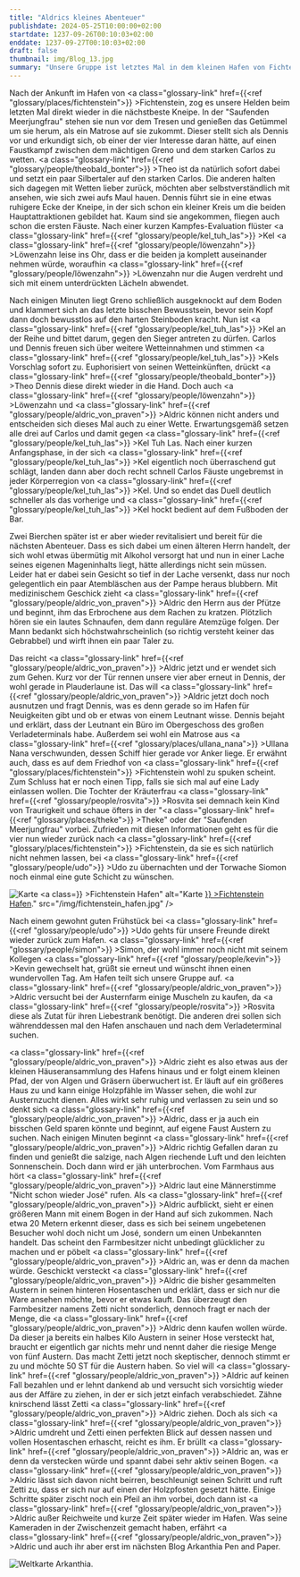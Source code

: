 ```yaml
---
title: "Aldrics kleines Abenteuer"
publishdate: 2024-05-25T10:00:00+02:00
startdate: 1237-09-26T00:10:03+02:00
enddate: 1237-09-27T00:10:03+02:00
draft: false
thumbnail: img/Blog_13.jpg
summary: "Unsere Gruppe ist letztes Mal in dem kleinen Hafen von Fichtenstein angekommen. Nachdem sie sich damals kurz in der hiesigen Bar umgeguckt hatten, wird diese in diesem Blog ausführlich erkundet. Außerdem begibt sich Aldric auf ein kleines eigenes Abenteuer. Wie der Barabend diesmal verläuft und was Aldrics Mission ist, erfahrt ihr hier:"
---
```


Nach der Ankunft im Hafen von <a class="glossary-link" href={{<ref "glossary/places/fichtenstein">}} >Fichtenstein</a>, zog es unsere Helden beim letzten Mal direkt wieder in die nächstbeste Kneipe. In der "Saufenden Meerjungfrau" stehen sie nun vor dem Tresen und genießen das Getümmel um sie herum, als ein Matrose auf sie zukommt. Dieser stellt sich als Dennis vor und erkundigt sich, ob einer der vier Interesse daran hätte, auf einen Faustkampf zwischen dem mächtigen Greno und dem starken Carlos zu wetten. <a class="glossary-link" href={{<ref "glossary/people/theobald_bonter">}} >Theo</a> ist da natürlich sofort dabei und setzt ein paar Silbertaler auf den starken Carlos. Die anderen halten sich dagegen mit Wetten lieber zurück, möchten aber selbstverständlich mit ansehen, wie sich zwei aufs Maul hauen. Dennis führt sie in eine etwas ruhigere Ecke der Kneipe, in der sich schon ein kleiner Kreis um die beiden Hauptattraktionen gebildet hat. Kaum sind sie angekommen, fliegen auch schon die ersten Fäuste. Nach einer kurzen Kampfes-Evaluation flüster <a class="glossary-link" href={{<ref "glossary/people/kel_tuh_las">}} >Kel</a> <a class="glossary-link" href={{<ref "glossary/people/löwenzahn">}} >Löwenzahn</a> leise ins Ohr, dass er die beiden ja komplett auseinander nehmen würde, woraufhin <a class="glossary-link" href={{<ref "glossary/people/löwenzahn">}} >Löwenzahn</a> nur die Augen verdreht und sich mit einem unterdrückten Lächeln abwendet. 

Nach einigen Minuten liegt Greno schließlich ausgeknockt auf dem Boden und klammert sich an das letzte bisschen Bewusstsein, bevor sein Kopf dann doch bewusstlos auf den harten Steinboden kracht. Nun ist <a class="glossary-link" href={{<ref "glossary/people/kel_tuh_las">}} >Kel</a> an der Reihe und bittet darum, gegen den Sieger antreten zu dürfen. Carlos und Dennis freuen sich über weitere Wetteinnahmen und stimmen <a class="glossary-link" href={{<ref "glossary/people/kel_tuh_las">}} >Kels</a> Vorschlag sofort zu. Euphorisiert von seinen Wetteinkünften, drückt <a class="glossary-link" href={{<ref "glossary/people/theobald_bonter">}} >Theo</a> Dennis diese direkt wieder in die Hand. Doch auch <a class="glossary-link" href={{<ref "glossary/people/löwenzahn">}} >Löwenzahn</a> und <a class="glossary-link" href={{<ref "glossary/people/aldric_von_praven">}} >Aldric</a> können nicht anders und entscheiden sich dieses Mal auch zu einer Wette. Erwartungsgemäß setzen alle drei auf Carlos und damit gegen <a class="glossary-link" href={{<ref "glossary/people/kel_tuh_las">}} >Kel Tuh Las</a>. Nach einer kurzen Anfangsphase, in der sich <a class="glossary-link" href={{<ref "glossary/people/kel_tuh_las">}} >Kel</a> eigentlich noch überraschend gut schlägt, landen dann aber doch recht schnell Carlos Fäuste ungebremst in jeder Körperregion von <a class="glossary-link" href={{<ref "glossary/people/kel_tuh_las">}} >Kel</a>. Und so endet das Duell deutlich schneller als das vorherige und <a class="glossary-link" href={{<ref "glossary/people/kel_tuh_las">}} >Kel</a> hockt bedient auf dem Fußboden der Bar. 

Zwei Bierchen später ist er aber wieder revitalisiert und bereit für die nächsten Abenteuer. Dass es sich dabei um einen älteren Herrn handelt, der sich wohl etwas übermütig mit Alkohol versorgt hat und nun in einer Lache seines eigenen Mageninhalts liegt, hätte allerdings nicht sein müssen. Leider hat er dabei sein Gesicht so tief in der Lache versenkt, dass nur noch gelegentlich ein paar Atembläschen aus der Pampe heraus blubbern. Mit medizinischem Geschick zieht <a class="glossary-link" href={{<ref "glossary/people/aldric_von_praven">}} >Aldric</a> den Herrn aus der Pfütze und beginnt, ihm das Erbrochene aus dem Rachen zu kratzen. Plötzlich hören sie ein lautes Schnaufen, dem dann reguläre Atemzüge folgen. Der Mann bedankt sich höchstwahrscheinlich (so richtig versteht keiner das Gebrabbel) und wirft ihnen ein paar Taler zu.

Das reicht <a class="glossary-link" href={{<ref "glossary/people/aldric_von_praven">}} >Aldric</a> jetzt und er wendet sich zum Gehen. Kurz vor der Tür rennen unsere vier aber erneut in Dennis, der wohl gerade in Plauderlaune ist. Das will <a class="glossary-link" href={{<ref "glossary/people/aldric_von_praven">}} >Aldric</a> jetzt doch noch ausnutzen und fragt Dennis, was es denn gerade so im Hafen für Neuigkeiten gibt und ob er etwas von einem Leutnant wisse. Dennis bejaht und erklärt, dass der Leutnant ein Büro im Obergeschoss des großen Verladeterminals habe. Außerdem sei wohl ein Matrose aus <a class="glossary-link" href={{<ref "glossary/places/ullana_nana">}} >Ullana Nana</a> verschwunden, dessen Schiff hier gerade vor Anker liege. Er erwähnt auch, dass es auf dem Friedhof von <a class="glossary-link" href={{<ref "glossary/places/fichtenstein">}} >Fichtenstein</a> wohl zu spuken scheint. Zum Schluss hat er noch einen Tipp, falls sie sich mal auf eine Lady einlassen wollen. Die Tochter der Kräuterfrau <a class="glossary-link" href={{<ref "glossary/people/rosvita">}} >Rosvita</a> sei demnach kein Kind von Traurigkeit und schaue öfters in der "<a class="glossary-link" href={{<ref "glossary/places/theke">}} >Theke</a>" oder der "Saufenden Meerjungfrau" vorbei. Zufrieden mit diesen Informationen geht es für die vier nun wieder zurück nach <a class="glossary-link" href={{<ref "glossary/places/fichtenstein">}} >Fichtenstein</a>, da sie es sich natürlich nicht nehmen lassen, bei <a class="glossary-link" href={{<ref "glossary/people/udo">}} >Udo</a> zu übernachten und der Torwache Siomon noch einmal eine gute Schicht zu wünschen.

<div class="img-max center">
  <img class="img-fluid rounded" title="Karte <a class="glossary-link" href={{<ref "glossary/places/fichtenstein_harbor">}} >Fichtenstein Hafen</a>" alt="Karte <a class="glossary-link" href={{<ref "glossary/places/fichtenstein_harbor">}} >Fichtenstein Hafen</a>." src="/img/fichtenstein_hafen.jpg" />
</div>

Nach einem gewohnt guten Frühstück bei <a class="glossary-link" href={{<ref "glossary/people/udo">}} >Udo</a> gehts für unsere Freunde direkt wieder zurück zum Hafen. <a class="glossary-link" href={{<ref "glossary/people/simon">}} >Simon</a>, der wohl immer noch nicht mit seinem Kollegen <a class="glossary-link" href={{<ref "glossary/people/kevin">}} >Kevin</a> gewechselt hat, grüßt sie erneut und wünscht ihnen einen wundervollen Tag. Am Hafen teilt sich unsere Gruppe auf. <a class="glossary-link" href={{<ref "glossary/people/aldric_von_praven">}} >Aldric</a> versucht bei der Austernfarm einige Muscheln zu kaufen, da <a class="glossary-link" href={{<ref "glossary/people/rosvita">}} >Rosvita</a> diese als Zutat für ihren Liebestrank benötigt. Die anderen drei sollen sich währenddessen mal den Hafen anschauen und nach dem Verladeterminal suchen. 

<a class="glossary-link" href={{<ref "glossary/people/aldric_von_praven">}} >Aldric</a> zieht es also etwas aus der kleinen Häuseransammlung des Hafens hinaus und er folgt einem kleinen Pfad, der von Algen und Gräsern überwuchert ist. Er läuft auf ein größeres Haus zu und kann einige Holzpfähle im Wasser sehen, die wohl zur Austernzucht dienen. Alles wirkt sehr ruhig und verlassen zu sein und so denkt sich <a class="glossary-link" href={{<ref "glossary/people/aldric_von_praven">}} >Aldric</a>, dass er ja auch ein bisschen Geld sparen könnte und beginnt, auf eigene Faust Austern zu suchen. Nach einigen Minuten beginnt <a class="glossary-link" href={{<ref "glossary/people/aldric_von_praven">}} >Aldric</a> richtig Gefallen daran zu finden und genießt die salzige, nach Algen riechende Luft und den leichten Sonnenschein. Doch dann wird er jäh unterbrochen. Vom Farmhaus aus hört <a class="glossary-link" href={{<ref "glossary/people/aldric_von_praven">}} >Aldric</a> laut eine Männerstimme "Nicht schon wieder José" rufen. Als <a class="glossary-link" href={{<ref "glossary/people/aldric_von_praven">}} >Aldric</a> aufblickt, sieht er einen größeren Mann mit einem Bogen in der Hand auf sich zukommen. Nach etwa 20 Metern erkennt dieser, dass es sich bei seinem ungebetenen Besucher wohl doch nicht um José, sondern um einen Unbekannten handelt. Das scheint den Farmbesitzer nicht unbedingt glücklicher zu machen und er pöbelt <a class="glossary-link" href={{<ref "glossary/people/aldric_von_praven">}} >Aldric</a> an, was er denn da machen würde. Geschickt versteckt <a class="glossary-link" href={{<ref "glossary/people/aldric_von_praven">}} >Aldric</a> die bisher gesammelten Austern in seinen hinteren Hosentaschen und erklärt,  dass er sich nur die Ware ansehen möchte, bevor er etwas kauft. Das überzeugt den Farmbesitzer namens Zetti nicht sonderlich, dennoch fragt er nach der Menge, die <a class="glossary-link" href={{<ref "glossary/people/aldric_von_praven">}} >Aldric</a> denn kaufen wollen würde. Da dieser ja bereits ein halbes Kilo Austern in seiner Hose versteckt hat, braucht er eigentlich gar nichts mehr und nennt daher die riesige Menge von fünf Austern. Das macht Zetti jetzt noch skeptischer, dennoch stimmt er zu und möchte 50 ST für die Austern haben. So viel will <a class="glossary-link" href={{<ref "glossary/people/aldric_von_praven">}} >Aldric</a> auf keinen Fall bezahlen und er lehnt dankend ab und versucht sich vorsichtig wieder aus der Affäre zu ziehen, in der er sich jetzt einfach verabschiedet. Zähne knirschend lässt Zetti <a class="glossary-link" href={{<ref "glossary/people/aldric_von_praven">}} >Aldric</a> ziehen. Doch als sich <a class="glossary-link" href={{<ref "glossary/people/aldric_von_praven">}} >Aldric</a> umdreht und Zetti einen perfekten Blick auf dessen nassen und vollen Hosentaschen erhascht, reicht es ihm. Er brüllt <a class="glossary-link" href={{<ref "glossary/people/aldric_von_praven">}} >Aldric</a> an, was er denn da verstecken würde und spannt dabei sehr aktiv seinen Bogen. <a class="glossary-link" href={{<ref "glossary/people/aldric_von_praven">}} >Aldric</a> lässt sich davon nicht beirren, beschleunigt seinen Schritt und ruft Zetti zu, dass er sich nur auf einen der Holzpfosten gesetzt hätte. Einige Schritte später zischt noch ein Pfeil an ihm vorbei, doch dann ist <a class="glossary-link" href={{<ref "glossary/people/aldric_von_praven">}} >Aldric</a> außer Reichweite und kurze Zeit später wieder im Hafen. Was seine Kameraden in der Zwischenzeit gemacht haben, erfährt <a class="glossary-link" href={{<ref "glossary/people/aldric_von_praven">}} >Aldric</a> und auch ihr aber erst im nächsten Blog Arkanthia Pen and Paper.

<div class="img-max center">
  <img class="img-fluid" title="Weltkarte Arkanthia" alt="Weltkarte Arkanthia." src="/img/Arkanthia_Full_Map_Fichtenstein.jpg" />
</div>









